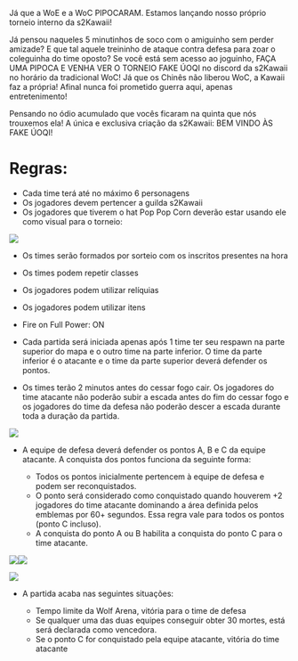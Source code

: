Já que a WoE e a WoC PIPOCARAM. Estamos lançando nosso próprio torneio interno da s2Kawaii!

Já pensou naqueles 5 minutinhos de soco com o amiguinho sem perder amizade?
E que tal aquele treininho de ataque contra defesa para zoar o coleguinha do time oposto?
Se você está sem acesso ao joguinho, FAÇA UMA PIPOCA E VENHA VER O TORNEIO FAKE ÚOQI no discord da s2Kawaii no horário da tradicional WoC!
Já que os Chinês não liberou WoC, a Kawaii faz a própria! Afinal nunca foi prometido guerra aqui, apenas entretenimento!

Pensando no ódio acumulado que vocês ficaram na quinta que nós trouxemos ela! A única e exclusiva criação da s2Kawaii: BEM VINDO ÀS FAKE ÚOQI!

<h1>Regras:</h1>

- Cada time terá até no máximo 6 personagens 
- Os jogadores devem pertencer a guilda s2Kawaii
- Os jogadores que tiverem o hat Pop Pop Corn deverão estar usando ele como visual para o torneio:
    

![](https://lh7-us.googleusercontent.com/CFo1LJzLcwbeBZxp-18D36okjYvXZWldlqshMDkoWPh6bnhUOyC6X-DR1JS4BjQhRaXURAKeNFJWkcN0FZ9lhW7s_lxqS0RJT3Q2YybExDlad5vbj4nt3anPImSQgr7zzjqx7Id9U04DkLiIVKCDwik)


- Os times serão formados por sorteio com os inscritos presentes na hora
- Os times podem repetir classes
- Os jogadores podem utilizar relíquias
- Os jogadores podem utilizar itens
- Fire on Full Power: ON

- Cada partida será iniciada apenas após 1 time ter seu respawn na parte superior do mapa e o outro time na parte inferior. O time da parte inferior é o atacante e o time da parte superior deverá defender os pontos.

- Os times terão 2 minutos antes do cessar fogo cair. Os jogadores do time atacante não poderão subir a escada antes do fim do cessar fogo e os jogadores do time da defesa não poderão descer a escada durante toda a duração da partida.

![](https://lh7-us.googleusercontent.com/67g64pImDcWPVsiCu6rpp0g5qR_nTMBrwmfxgp6MFoV9_nkmVvAMJ5sfZCWiT8uBZ4EyzgoFG4XPVeGZjHFJJ0tMJj93zrsu_xK7PDaJhgPo71VOVIQQJoco-rVPGTjG7nEpURIawHj35IkS_RM8i4M)


- A equipe de defesa deverá defender os pontos A, B e C da equipe atacante. A conquista dos pontos funciona da seguinte forma:

	- Todos os pontos inicialmente pertencem à equipe de defesa e podem ser reconquistados.
	- O ponto será considerado como conquistado quando houverem +2 jogadores do time atacante dominando a área definida pelos emblemas por 60+ segundos. Essa regra vale para todos os pontos (ponto C incluso).  
	- A conquista do ponto A ou B habilita a conquista do ponto C para o time atacante.
    
![](https://lh7-us.googleusercontent.com/pf4ahbFJgkstjvNUIaXM-Xhl-n4Cr4V58uXQmo19it7Gidy9mwc2Q4nQPoTam_QMdCFWPlmb79OZ_D_JfT0OdhoUP47EmwMoimMzRC2TAyFklVjjt8FSgH1guIig7MpB5_wOQVRiP9C1XZfhpwPgiG8)![](https://lh7-us.googleusercontent.com/uoTHtmBO49anO-bLRSn9O-ns1uFPkr_eaJuYehZwgzDkg5ZFYpJvq0XUIHckbsgzl4xjx5CQyeMEqLydfcDpN9_sG_lbsT4ZpszuoUeauHOJeo33P6xhfPhxCC_0kdXBMoArDHGz5WBuBv3_3si6TIw)

![](https://lh7-us.googleusercontent.com/kiWCWWWWgm2AF0HCsf3CugrK5x6byIwSS1EiGukLr0-6UC-cXfYaPRVWzQVvhJgi6QRPcMrD6Cu1MbF2TC3eEkBXYbs5GfiigQzuTMJZgGYzK9cHFyYkY8P1swiDMnK4-QBnd-XA7jr8cex2p9F6RaM)

  
- A partida acaba nas seguintes situações:

	- Tempo limite da Wolf Arena, vitória para o time de defesa
	- Se qualquer uma das duas equipes conseguir obter 30 mortes, está será declarada como vencedora.
	- Se o ponto C for conquistado pela equipe atacante, vitória do time atacante